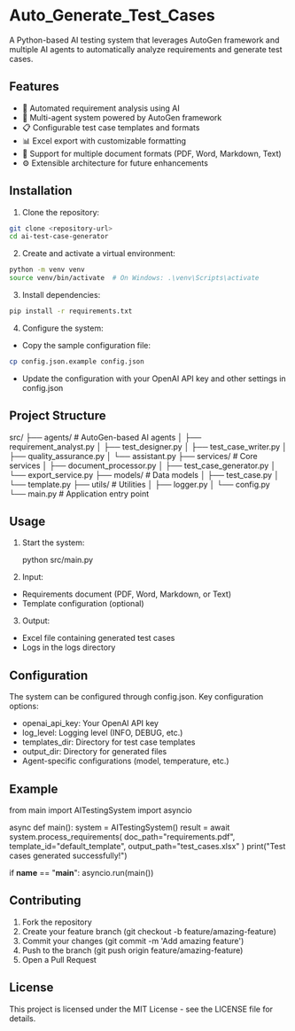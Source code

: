 # Auto_Generate_Test_Cases

A Python-based AI testing system that leverages AutoGen framework and multiple AI agents to automatically analyze requirements and generate test cases.

## Features

- 📝 Automated requirement analysis using AI
- 🤖 Multi-agent system powered by AutoGen framework
- 📋 Configurable test case templates and formats
- 📊 Excel export with customizable formatting
- 🔄 Support for multiple document formats (PDF, Word, Markdown, Text)
- ⚙️ Extensible architecture for future enhancements

## Installation

1. Clone the repository:
```bash
git clone <repository-url>
cd ai-test-case-generator
```

2. Create and activate a virtual environment:
```bash
python -m venv venv
source venv/bin/activate  # On Windows: .\venv\Scripts\activate
```

3. Install dependencies:
```bash
pip install -r requirements.txt
```

4. Configure the system:
- Copy the sample configuration file:
```bash
cp config.json.example config.json
```
- Update the configuration with your OpenAI API key and other settings in config.json

## Project Structure

src/
├── agents/                 # AutoGen-based AI agents
│   ├── requirement_analyst.py
│   ├── test_designer.py
│   ├── test_case_writer.py
│   ├── quality_assurance.py
│   └── assistant.py
├── services/               # Core services
│   ├── document_processor.py
│   ├── test_case_generator.py
│   └── export_service.py
├── models/                 # Data models
│   ├── test_case.py
│   └── template.py
├── utils/                  # Utilities
│   ├── logger.py
│   └── config.py
└── main.py                # Application entry point

## Usage

1. Start the system:

   python src/main.py

2. Input:
- Requirements document (PDF, Word, Markdown, or Text)
- Template configuration (optional)

3. Output:
- Excel file containing generated test cases
- Logs in the logs directory

## Configuration

The system can be configured through config.json. Key configuration options:

- openai_api_key: Your OpenAI API key
- log_level: Logging level (INFO, DEBUG, etc.)
- templates_dir: Directory for test case templates
- output_dir: Directory for generated files
- Agent-specific configurations (model, temperature, etc.)

## Example

from main import AITestingSystem
import asyncio

async def main():
    system = AITestingSystem()
    result = await system.process_requirements(
        doc_path="requirements.pdf",
        template_id="default_template",
        output_path="test_cases.xlsx"
    )
    print("Test cases generated successfully!")

if __name__ == "__main__":
    asyncio.run(main())

## Contributing

1. Fork the repository
2. Create your feature branch (git checkout -b feature/amazing-feature)
3. Commit your changes (git commit -m 'Add amazing feature')
4. Push to the branch (git push origin feature/amazing-feature)
5. Open a Pull Request

## License

This project is licensed under the MIT License - see the LICENSE file for details.
